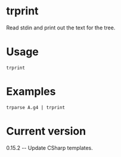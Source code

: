 # trprint

Read stdin and print out the text for the tree.

# Usage

    trprint

# Examples

    trparse A.g4 | trprint

# Current version

0.15.2 -- Update CSharp templates.
